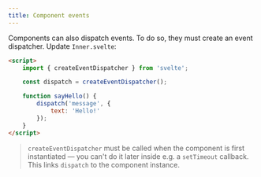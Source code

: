 ```yaml
---
title: Component events
---
```


Components can also dispatch events. To do so, they must create an event dispatcher. Update `Inner.svelte`:

```html
<script>
	import { createEventDispatcher } from 'svelte';

	const dispatch = createEventDispatcher();

	function sayHello() {
		dispatch('message', {
			text: 'Hello!'
		});
	}
</script>
```

> `createEventDispatcher` must be called when the component is first instantiated — you can't do it later inside e.g. a `setTimeout` callback. This links `dispatch` to the component instance.